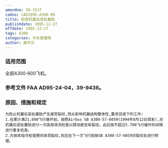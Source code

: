 ```yaml
---
amendno: 39-1537
cadno: CAD1995-A300-09
title: 检查机翼后梁处翼肋
publishdate: 1995-12-27
effdate: 1995-12-27
tags: A300
categories: 华东管理局
author: 薛平贝
---
```


### 适用范围 
全部A300-600飞机。

<!--more-->
### 参考文件    FAA AD95-24-04，39-9436。

### 原因、措施和规定 
    为防止机翼后梁处翼肋产生疲劳裂纹,而从影响机翼结构整体性,要求完成下列工作: 
    1.在累计满21,600飞行循环前。按照Airbus SB A300-57-6059(1994年8月12日颁发),对机翼后梁处翼肋进行一次高频涡流检查以探测是否有裂纹。此后按不超过5.700飞行循环的间隔进行重复检查。 
    2.为按本指令检查期间发现裂纹,则应在下一次飞行前按SB A300-57-6059对裂纹处进行修理。 

